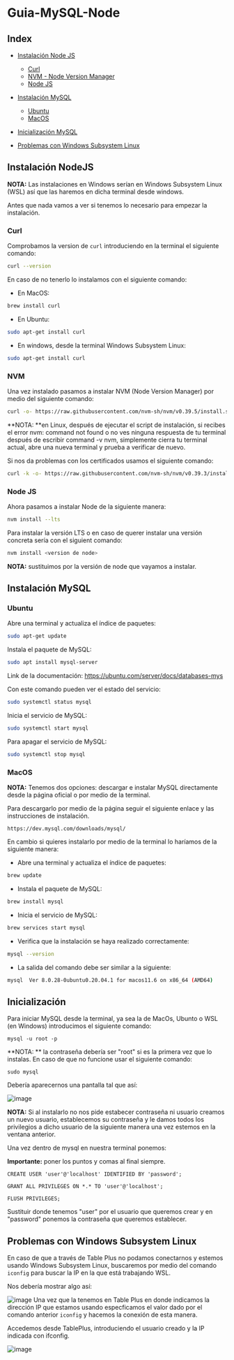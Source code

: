 # Guia-MySQL-Node

## **Index** 


- [Instalación Node JS](#Instalación-NodeJS)
  - [Curl](#Curl)
  - [NVM - Node Version Manager](#NVM)
  - [Node JS](#Node-JS)

  
- [Instalación MySQL](#Instalación-MySQL)
  - [Ubuntu](#Ubuntu)
  - [MacOS](#MacOS)
- [Inicialización MySQL](#Inicialización)
- [Problemas con Windows Subsystem Linux](#)

## Instalación NodeJS

**NOTA:** Las instalaciones en Windows serían en Windows Subsystem Linux (WSL) así que las haremos en dicha terminal desde windows.

Antes que nada vamos a ver si tenemos lo necesario para empezar la instalación.

### Curl

Comprobamos la version de ```curl``` introduciendo en la terminal el siguiente comando:

```bash
curl --version
```

En caso de no tenerlo lo instalamos con el siguiente comando: 
- En MacOS:

```bash
brew install curl
```

- En Ubuntu:
```bash
sudo apt-get install curl
```

- En windows, desde la terminal Windows Subsystem Linux:
```bash
sudo apt-get install curl
```
### NVM
Una vez instalado pasamos a instalar NVM (Node Version Manager) por medio del siguiente comando:

```bash
curl -o- https://raw.githubusercontent.com/nvm-sh/nvm/v0.39.5/install.sh | bash
```


**NOTA: **en Linux, después de ejecutar el script de instalación, si recibes el error nvm: command not found o no ves ninguna respuesta de tu terminal después de escribir command -v nvm, simplemente cierra tu terminal actual, abre una nueva terminal y prueba a verificar de nuevo.

Si nos da problemas con los certificados usamos el siguiente comando: 

```bash
curl -k -o- https://raw.githubusercontent.com/nvm-sh/nvm/v0.39.3/install.sh | bash
``` 

### Node JS

Ahora pasamos a instalar Node de la siguiente manera: 

```bash
nvm install --lts
```

Para instalar la versión LTS o en caso de querer instalar una versión concreta sería con el siguient comando:

```bash
nvm install <version de node>
```

**NOTA:** sustituimos <version de node> por la versión de node que vayamos a instalar.

## Instalación MySQL

 ### Ubuntu
 
Abre una terminal y actualiza el índice de paquetes:
```bash
sudo apt-get update
```

Instala el paquete de MySQL:

```bash
sudo apt install mysql-server
```
Link de la documentación: https://ubuntu.com/server/docs/databases-mys

Con este comando pueden ver el estado del servicio: 

```bash
sudo systemctl status mysql
```

Inicia el servicio de MySQL:

```bash
sudo systemctl start mysql
```

Para apagar el servicio de MySQL:

```bash
sudo systemctl stop mysql
```


### MacOS

**NOTA:** Tenemos dos opciones: descargar e instalar MySQL directamente desde la página oficial o por medio de la terminal.

Para descargarlo por medio de la página seguir el siguiente enlace y las instrucciones de instalación.

```
https://dev.mysql.com/downloads/mysql/
```
En cambio si quieres instalarlo por medio de la terminal lo haríamos de la siguiente manera: 

- Abre una terminal y actualiza el índice de paquetes:
```bash
brew update
```

- Instala el paquete de MySQL:
```bash
brew install mysql
```

- Inicia el servicio de MySQL:

```bash
brew services start mysql
```
- Verifica que la instalación se haya realizado correctamente:

```bash
mysql --version
```

- La salida del comando debe ser similar a la siguiente:

```bash
mysql  Ver 8.0.28-0ubuntu0.20.04.1 for macos11.6 on x86_64 (AMD64)
```


## Inicialización

Para iniciar MySQL desde la terminal, ya sea la de MacOs, Ubunto o WSL (en Windows) introducimos el siguiente comando: 

```
mysql -u root -p
```
**NOTA: ** la contraseña debería ser "root" si es la primera vez que lo instalas.
En caso de que no funcione usar el siguiente comando: 
```
sudo mysql
```

Debería aparecernos una pantalla tal que así: 

![image](https://github.com/Suareguen/Guia-MySQL-Node/assets/103899316/4a709df2-499b-4870-b083-6631cfbc8f54)



**NOTA:** Si al instalarlo no nos pide estabecer contraseña ni usuario creamos un nuevo usuario, establecemos su contraseña y le damos todos los privilegios a dicho usuario de la siguiente manera una vez estemos en la ventana anterior.

Una vez dentro de mysql en nuestra terminal ponemos:

**Importante:** poner los puntos y comas al final siempre.
```
CREATE USER 'user'@'localhost' IDENTIFIED BY 'password';
```
```
GRANT ALL PRIVILEGES ON *.* TO 'user'@'localhost';
```

```
FLUSH PRIVILEGES;
```

Sustituir donde tenemos "user" por el usuario que queremos crear y en "password" ponemos la contraseña que queremos establecer.


## Problemas con Windows Subsystem Linux

En caso de que a través de Table Plus no podamos conectarnos y estemos usando Windows Subsystem Linux, buscaremos por medio del comando ```iconfig``` para buscar la IP en la que está trabajando WSL.

Nos debería mostrar algo así: 

![image](https://github.com/Suareguen/Guia-MySQL-Node/tableplus.JPG)
Una vez que la tenemos en Table Plus en donde indicamos la dirección IP que estamos usando especficamos el valor dado por el comando anterior ```iconfig``` y hacemos la conexión de esta manera.

Accedemos desde TablePlus, introduciendo el usuario creado y la IP indicada con ifconfig.

![image]([https://github.com/Suareguen/Guia-MySQL-Node/assets/103899316/4a709df2-499b-4870-b083-6631cfbc8f54](https://cdn.discordapp.com/attachments/1083781138411171910/1149647497233444905/tableplus.JPG?ex=660fcdaa&is=65fd58aa&hm=e54368293a9b83237fb8dd9df57a9988c16e8803d7e119578f48f1f3acb1450e&)https://cdn.discordapp.com/attachments/1083781138411171910/1149647497233444905/tableplus.JPG?ex=660fcdaa&is=65fd58aa&hm=e54368293a9b83237fb8dd9df57a9988c16e8803d7e119578f48f1f3acb1450e&)


